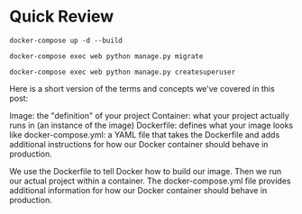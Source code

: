 # Quick Review

```
docker-compose up -d --build
```

```
docker-compose exec web python manage.py migrate
```

```
docker-compose exec web python manage.py createsuperuser
```

Here is a short version of the terms and concepts we've covered in this post:

Image: the "definition" of your project
Container: what your project actually runs in (an instance of the image)
Dockerfile: defines what your image looks like
docker-compose.yml: a YAML file that takes the Dockerfile and adds additional instructions for how our Docker container should behave in production.

We use the Dockerfile to tell Docker how to build our image. Then we run our actual project within a container. The docker-compose.yml file provides additional information for how our Docker container should behave in production.
